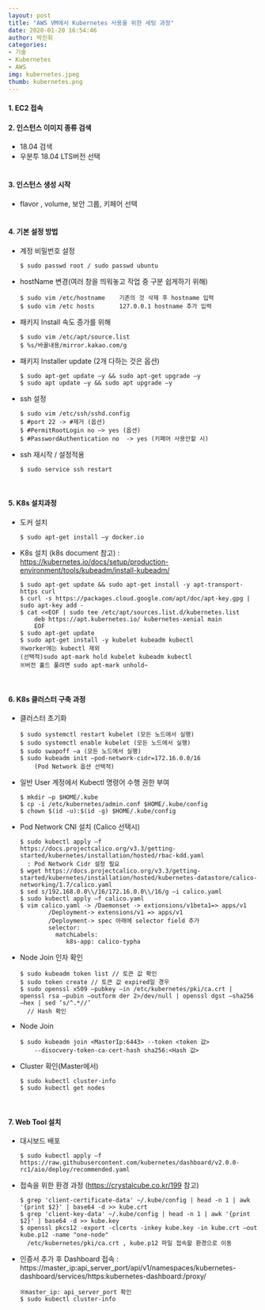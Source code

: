 ```yaml
---
layout: post
title: "AWS VM에서 Kubernetes 사용을 위한 세팅 과정"
date: 2020-01-20 16:54:46
author: 박진휘
categories: 
- 기술
- Kubernetes
- AWS
img: kubernetes.jpeg
thumb: kubernetes.png
---
```


#### 1. EC2 접속

#### 2. 인스턴스 이미지 종류 검색 
 * 18.04 검색
 * 우분투 18.04 LTS버전 선택<BR><BR>

#### 3. 인스턴스 생성 시작
 * flavor , volume, 보안 그룹, 키페어 선택<BR><BR>
<!--more-->

#### 4. 기본 설정 방법
 * 계정 비밀번호 설정
	```
	$ sudo passwd root / sudo passwd ubuntu
	```
	
 * hostName 변경(여러 창을 띄워놓고 작업 중 구분 쉽게하기 위해)
	```
	$ sudo vim /etc/hostname	기존의 것 삭제 후 hostname 입력
	$ sudo vim /etc hosts		127.0.0.1 hostname 추가 입력
	```

 * 패키지 Install 속도 증가를 위해
	```
	$ sudo vim /etc/apt/source.list
	$ %s/바꿀내용/mirror.kakao.com/g
	```

 * 패키지 Installer update (2개 다하는 것은 옵션)
	```	
	$ sudo apt-get update –y && sudo apt-get upgrade –y
	$ sudo apt update –y && sudo apt upgrade –y
	```

 * ssh 설정
	```
	$ sudo vim /etc/ssh/sshd.config
	$ #port 22 -> #제거 (옵션)
	$ #PermitRootLogin no –> yes (옵션)
	$ #PasswordAuthentication no  -> yes (키페어 사용안할 시)
	```

 * ssh 재시작 / 설정적용
	```
	$ sudo service ssh restart
	```
<BR>

#### 5. K8s 설치과정 
 * 도커 설치
	```
	$ sudo apt-get install –y docker.io
	```

 * K8s 설치 (k8s document 참고) 
	 	: https://kubernetes.io/docs/setup/production-environment/tools/kubeadm/install-kubeadm/
	```
	$ sudo apt-get update && sudo apt-get install -y apt-transport-https curl
	$ curl -s https://packages.cloud.google.com/apt/doc/apt-key.gpg | sudo apt-key add -
	$ cat <<EOF | sudo tee /etc/apt/sources.list.d/kubernetes.list
	    deb https://apt.kubernetes.io/ kubernetes-xenial main
	    EOF
	$ sudo apt-get update
	$ sudo apt-get install -y kubelet kubeadm kubectl
	※worker에는 kubectl 제외
	(선택적)sudo apt-mark hold kubelet kubeadm kubectl
	※버전 홀드 풀려면 sudo apt-mark unhold~
	```
<BR>

#### 6. K8s 클러스터 구축 과정
 * 클러스터 초기화
	```
	$ sudo systemctl restart kubelet (모든 노드에서 실행)
	$ sudo systemctl enable kubelet (모든 노드에서 실행)
	$ sudo swapoff –a (모든 노드에서 실행)
	$ sudo kubeadm init —pod-network-cidr=172.16.0.0/16
	    (Pod Network 옵션 선택적)
	```

 * 일반 User 계정에서 Kubectl 명령어 수행 권한 부여
	```
	$ mkdir –p $HOME/.kube
	$ cp -i /etc/kubernetes/admin.conf $HOME/.kube/config
	$ chown $(id -u):$(id -g) $HOME/.kube/config
	```

 * Pod Network CNI 설치 (Calico 선택시)
	```
	$ sudo kubectl apply –f  https://docs.projectcalico.org/v3.3/getting-started/kubernetes/installation/hosted/rbac-kdd.yaml
	  : Pod Network Cidr 설정 필요
	$ wget https://docs.projectcalico.org/v3.3/getting-started/kubernetes/installation/hosted/kubernetes-datastore/calico-networking/1.7/calico.yaml
	$ sed s/192.168.0.0\\/16/172.16.0.0\\/16/g –i calico.yaml
	$ sudo kubectl apply –f calico.yaml
	$ vim calico.yaml -> /Daemonset -> extionsions/v1beta1=> apps/v1				
            /Deployment-> extensions/v1 => apps/v1
			/Deployment-> spec 아래에 selector field 추가
			selector:
			  matchLabels:
			     k8s-app: calico-typha	
	```

 * Node Join 인자 확인
	```
	$ sudo kubeadm token list // 토큰 값 확인
	$ sudo token create // 토큰 값 expired일 경우
	$ sudo openssl x509 –pubkey –in /etc/kubernetes/pki/ca.crt | openssl rsa –pubin –outform der 2>/dev/null | openssl dgst –sha256 –hex | sed ‘s/^.*//’	
	  // Hash 확인
	```

 * Node Join
	```	
	$ sudo kubeadm join <MasterIp:6443> --token <token 값> 
	    --disocvery-token-ca-cert-hash sha256:<Hash 값>
	```

 * Cluster 확인(Master에서)
	```
	$ sudo kubectl cluster-info
	$ sudo kubectl get nodes 
	```
<BR>

#### 7. Web Tool 설치
 * 대시보드 배포
	```
	$ sudo kubectl apply –f https://raw.githubusercontent.com/kubernetes/dashboard/v2.0.0-rc1/aio/deploy/recommended.yaml
	```

 * 접속을 위한 환경 과정 (https://crystalcube.co.kr/199 참고)
	```
	$ grep 'client-certificate-data' ~/.kube/config | head -n 1 | awk '{print $2}' | base64 -d >> kube.crt
	$ grep 'client-key-data' ~/.kube/config | head -n 1 | awk '{print $2}' | base64 -d >> kube.key
	$ openssl pkcs12 -export -clcerts -inkey kube.key -in kube.crt –out kube.p12 -name "one-node" 
	  /etc/kubernetes/pki/ca.crt , kube.p12 파일 접속할 환경으로 이동
	```	

 * 인증서 추가 후 Dashboard 접속 :
https://master_ip:api_server_port/api/v1/namespaces/kubernetes-dashboard/services/https:kubernetes-dashboard:/proxy/
	```
	※master_ip: api_server_port 확인
	$ sudo kubectl cluster-info
	```